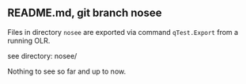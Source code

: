 ## README.md, git branch nosee

Files in directory `nosee` are exported via command `qTest.Export` from a running OLR.

see directory: nosee/

Nothing to see so far and up to now.


